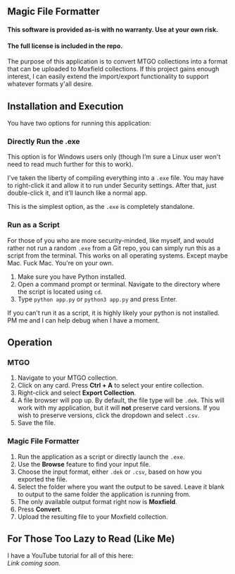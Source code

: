 ## Magic File Formatter  
#### This software is provided as-is with no warranty. Use at your own risk.  
#### The full license is included in the repo.

The purpose of this application is to convert MTGO collections into a format that can be uploaded to Moxfield collections. If this project gains enough interest, I can easily extend the import/export functionality to support whatever formats y'all desire.

## Installation and Execution  
You have two options for running this application:

### Directly Run the .exe  
This option is for Windows users only (though I’m sure a Linux user won't need to read much further for this to work).

I've taken the liberty of compiling everything into a `.exe` file. You may have to right-click it and allow it to run under Security settings. After that, just double-click it, and it’ll launch like a normal app.

This is the simplest option, as the `.exe` is completely standalone.

### Run as a Script  
For those of you who are more security-minded, like myself, and would rather not run a random `.exe` from a Git repo, you can simply run this as a script from the terminal. This works on all operating systems. Except maybe Mac. Fuck Mac. You're on your own.

1. Make sure you have Python installed.  
2. Open a command prompt or terminal. Navigate to the directory where the script is located using `cd`.  
3. Type `python app.py` or `python3 app.py` and press Enter.  
   
If you can't run it as a script, it is highly likely your python is not installed. PM me and I can help debug when I have a moment. 

## Operation

### MTGO  
1. Navigate to your MTGO collection.  
2. Click on any card. Press **Ctrl + A** to select your entire collection.  
3. Right-click and select **Export Collection**.  
4. A file browser will pop up. By default, the file type will be `.dek`. This will work with my application, but it will **not** preserve card versions. If you wish to preserve versions, click the dropdown and select `.csv`.  
5. Save the file.

### Magic File Formatter  
1. Run the application as a script or directly launch the `.exe`.  
2. Use the **Browse** feature to find your input file.  
3. Choose the input format, either `.dek` or `.csv`, based on how you exported the file.  
4. Select the folder where you want the output to be saved. Leave it blank to output to the same folder the application is running from.  
5. The only available output format right now is **Moxfield**.  
6. Press **Convert**.  
7. Upload the resulting file to your Moxfield collection.

## For Those Too Lazy to Read (Like Me)  
I have a YouTube tutorial for all of this here:  
*Link coming soon.*
